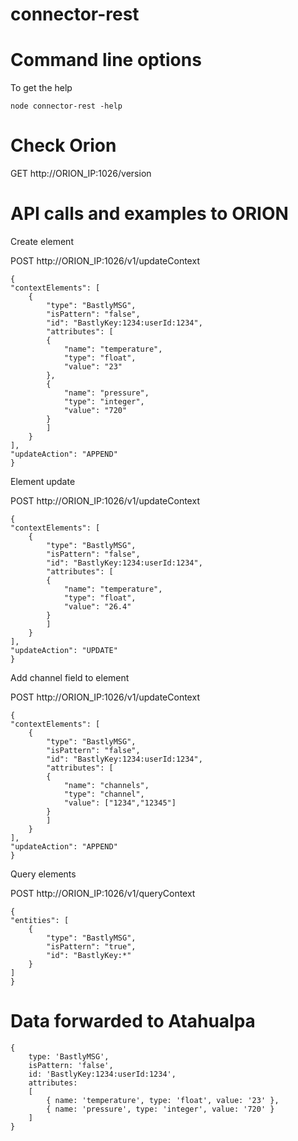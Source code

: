 # connector-rest

# Command line options
To get the help

    node connector-rest -help
# Check Orion

GET http://ORION_IP:1026/version

# API calls and examples to ORION

Create element

POST http://ORION_IP:1026/v1/updateContext
    
    {
    "contextElements": [
        {
            "type": "BastlyMSG",
            "isPattern": "false",
            "id": "BastlyKey:1234:userId:1234",
            "attributes": [
            {
                "name": "temperature",
                "type": "float",
                "value": "23"
            },
            {
                "name": "pressure",
                "type": "integer",
                "value": "720"
            }
            ]
        }
    ],
    "updateAction": "APPEND"
    }
    
    
Element update

POST http://ORION_IP:1026/v1/updateContext

    {
    "contextElements": [
        {
            "type": "BastlyMSG",
            "isPattern": "false",
            "id": "BastlyKey:1234:userId:1234",
            "attributes": [
            {
                "name": "temperature",
                "type": "float",
                "value": "26.4"
            }
            ]
        }
    ],
    "updateAction": "UPDATE"
    }

Add channel field to element

POST http://ORION_IP:1026/v1/updateContext

    {
    "contextElements": [
        {
            "type": "BastlyMSG",
            "isPattern": "false",
            "id": "BastlyKey:1234:userId:1234",
            "attributes": [
            {
                "name": "channels",
                "type": "channel",
                "value": ["1234","12345"]
            }
            ]
        }
    ],
    "updateAction": "APPEND"
    }
    
  Query elements
  
  POST http://ORION_IP:1026/v1/queryContext
     
    {
    "entities": [
        {
            "type": "BastlyMSG",
            "isPattern": "true",
            "id": "BastlyKey:*"
        }
    ]
    }

# Data forwarded to Atahualpa

    { 
        type: 'BastlyMSG',
        isPattern: 'false',
        id: 'BastlyKey:1234:userId:1234',
        attributes: 
        [ 
            { name: 'temperature', type: 'float', value: '23' },
            { name: 'pressure', type: 'integer', value: '720' } 
        ] 
    }

